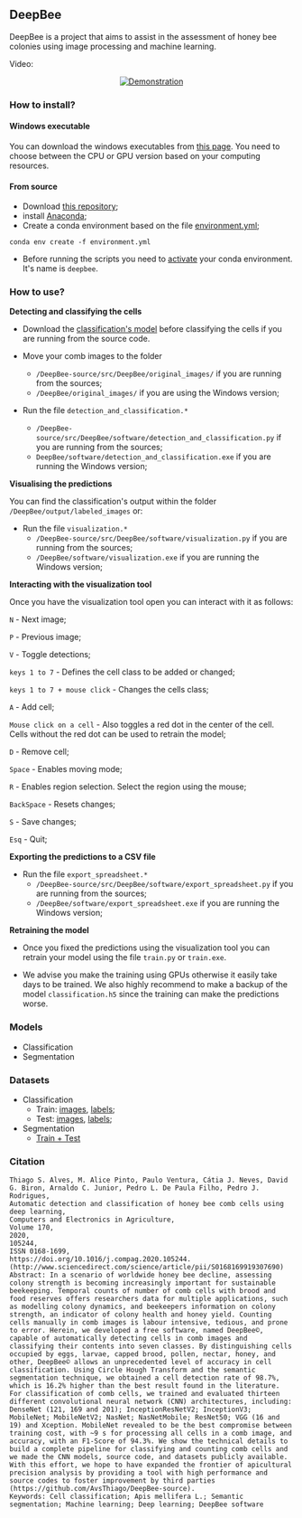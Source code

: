## DeepBee

DeepBee is a project that aims to assist in the assessment of honey bee colonies using image processing and machine learning.

Video:
<div align="center">
  <a href="https://www.youtube.com/watch?v=W47sMDIS9zc"><img src="https://img.youtube.com/vi/W47sMDIS9zc/0.jpg" alt="Demonstration"></a>
</div>

### How to install?

#### Windows executable
You can download the windows executables from [this page](https://avsthiago.github.io/DeepBee/downloads/deepbee). You need to choose between the CPU or GPU version based on your computing resources.

#### From source
* Download [this repository](https://github.com/AvsThiago/DeepBee-source/archive/release-0.1.zip);
* install [Anaconda](https://docs.anaconda.com/anaconda/install/); 
* Create a conda environment based on the file [environment.yml](https://github.com/AvsThiago/DeepBee-source/blob/release-0.1/environment.yml);

```
conda env create -f environment.yml
``` 

* Before running the scripts you need to [activate](https://docs.conda.io/projects/conda/en/latest/user-guide/tasks/manage-environments.html#activating-an-environment) your conda environment. It's name is `deepbee`.


### How to use?

**Detecting and classifying the cells** 

* Download the [classification's model](https://drive.google.com/file/d/15P1tQ5658Hc6Q80PiygZOH-w45FG0nEj/view?usp=sharing
) before classifying the cells if you are running from the source code.  

* Move your comb images to the folder
    * ``/DeepBee-source/src/DeepBee/original_images/`` if you are running from the sources;
    * `/DeepBee/original_images/` if you are using the Windows version;
* Run the file `detection_and_classification.*`  
    * `/DeepBee-source/src/DeepBee/software/detection_and_classification.py` if you are running from the sources;
    * `DeepBee/software/detection_and_classification.exe` if you are running the Windows version;

**Visualising the predictions**

You can find the classification's output within the folder `/DeepBee/output/labeled_images` or:

* Run the file `visualization.*`
    * `/DeepBee-source/src/DeepBee/software/visualization.py` if you are running from the sources;
    * `/DeepBee/software/visualization.exe` if you are running the Windows version;

**Interacting with the visualization tool**

Once you have the visualization tool open you can interact with it as follows:

``N`` - Next image;

``P`` - Previous image;

``V`` - Toggle detections;

``keys 1 to 7`` - Defines the cell class to be added or changed;

``keys 1 to 7 + mouse click`` - Changes the cells class;

``A`` - Add cell;

``Mouse click on a cell`` - Also toggles a red dot in the center of the cell. Cells without the red dot can be used to retrain the model;

``D`` - Remove cell;

``Space`` - Enables moving mode;

``R`` - Enables region selection. Select the region using the mouse;

``BackSpace`` - Resets changes;

``S`` - Save changes;

``Esq`` - Quit;

**Exporting the predictions to a CSV file**

* Run the file `export_spreadsheet.*`
    * `/DeepBee-source/src/DeepBee/software/export_spreadsheet.py` if you are running from the sources;
    * `/DeepBee/software/export_spreadsheet.exe` if you are running the Windows version;


**Retraining the model**

* Once you fixed the predictions using the visualization tool you can retrain your model using the file `train.py` or `train.exe`.

* We advise you make the training using GPUs otherwise it easily take days to be trained. We also highly recommend to make a backup of the model `classification.h5` since the training can make the predictions worse.  


### Models

* Classification
* Segmentation

### Datasets

* Classification
    * Train: [images](https://github.com/AvsThiago/DeepBee-source/tree/release-0.1/src/data), [labels](https://github.com/AvsThiago/DeepBee-source/tree/release-0.1/src/data/resources);
    * Test: [images](https://github.com/AvsThiago/DeepBee-source/tree/release-0.1/src/data/resources), [labels](https://github.com/AvsThiago/DeepBee-source/tree/release-0.1/src/data/resources);
* Segmentation
    * [Train + Test](https://data.mendeley.com/datasets/db35fj73x5/1)

### Citation
```
Thiago S. Alves, M. Alice Pinto, Paulo Ventura, Cátia J. Neves, David G. Biron, Arnaldo C. Junior, Pedro L. De Paula Filho, Pedro J. Rodrigues,
Automatic detection and classification of honey bee comb cells using deep learning,
Computers and Electronics in Agriculture,
Volume 170,
2020,
105244,
ISSN 0168-1699,
https://doi.org/10.1016/j.compag.2020.105244.
(http://www.sciencedirect.com/science/article/pii/S0168169919307690)
Abstract: In a scenario of worldwide honey bee decline, assessing colony strength is becoming increasingly important for sustainable beekeeping. Temporal counts of number of comb cells with brood and food reserves offers researchers data for multiple applications, such as modelling colony dynamics, and beekeepers information on colony strength, an indicator of colony health and honey yield. Counting cells manually in comb images is labour intensive, tedious, and prone to error. Herein, we developed a free software, named DeepBee©, capable of automatically detecting cells in comb images and classifying their contents into seven classes. By distinguishing cells occupied by eggs, larvae, capped brood, pollen, nectar, honey, and other, DeepBee© allows an unprecedented level of accuracy in cell classification. Using Circle Hough Transform and the semantic segmentation technique, we obtained a cell detection rate of 98.7%, which is 16.2% higher than the best result found in the literature. For classification of comb cells, we trained and evaluated thirteen different convolutional neural network (CNN) architectures, including: DenseNet (121, 169 and 201); InceptionResNetV2; InceptionV3; MobileNet; MobileNetV2; NasNet; NasNetMobile; ResNet50; VGG (16 and 19) and Xception. MobileNet revealed to be the best compromise between training cost, with ~9 s for processing all cells in a comb image, and accuracy, with an F1-Score of 94.3%. We show the technical details to build a complete pipeline for classifying and counting comb cells and we made the CNN models, source code, and datasets publicly available. With this effort, we hope to have expanded the frontier of apicultural precision analysis by providing a tool with high performance and source codes to foster improvement by third parties (https://github.com/AvsThiago/DeepBee-source).
Keywords: Cell classification; Apis mellifera L.; Semantic segmentation; Machine learning; Deep learning; DeepBee software

```